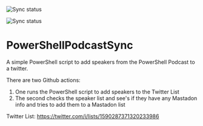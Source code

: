 ![Sync status](https://img.shields.io/github/actions/workflow/status/HeyItsGilbert/PowerShellPodcastSync/updatelist.yaml?branch=main&label=Twitter%20Sync)

![Sync status](https://img.shields.io/github/actions/workflow/status/HeyItsGilbert/PowerShellPodcastSync/exodus_influx.yaml?branch=main&label=Mastadon%20Sync)

# PowerShellPodcastSync
A simple PowerShell script to add speakers from the PowerShell Podcast to a twitter.

There are two Github actions:
1. One runs the PowerShell script to add speakers to the Twitter List
2. The second checks the speaker list and see's if they have any Mastadon info and tries to add them to a Mastadon list

Twitter List: https://twitter.com/i/lists/1590287371320233986
